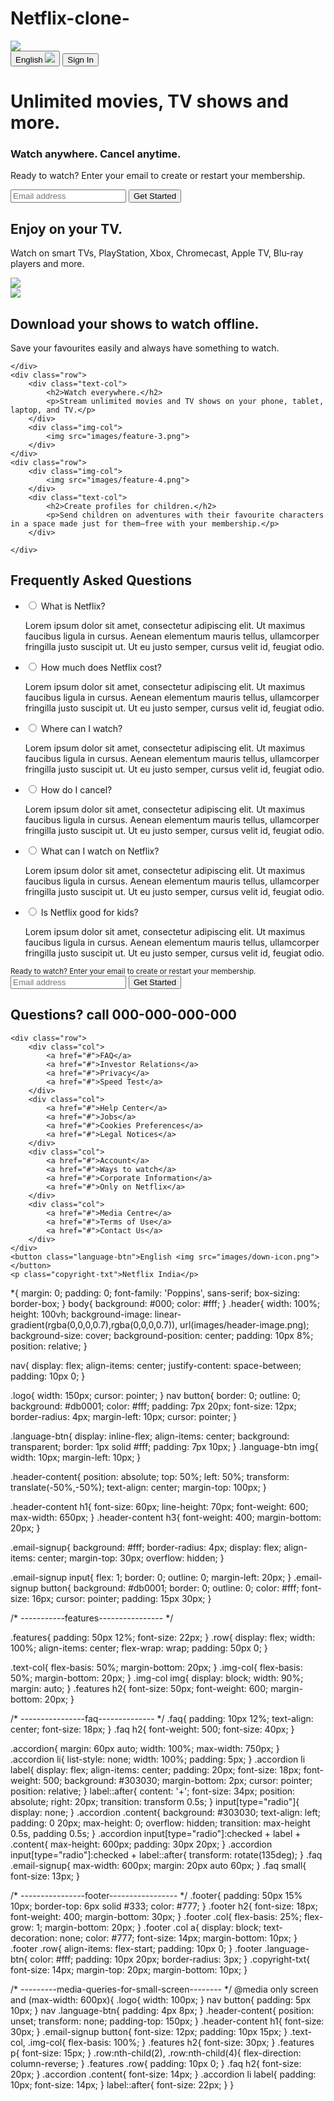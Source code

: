 # Netflix-clone- 

<!DOCTYPE html>
<html>
<head>
    <meta name="viewport" content="width=device-width, initial-scale=1.0">
    <title >Netflix Clone </title>
    <link rel="stylesheet" href="style.css">
</head>
<body>
<div class="header">
    <nav>
        <img src="images/logo.png" class="logo">
        <div>
            <button class="language-btn">English <img src="images/down-icon.png"></button>
            <button>Sign In</button>
        </div>
    </nav>
    <div class="header-content">
        <h1>Unlimited movies, TV shows and more.</h1>
        <h3>Watch anywhere. Cancel anytime.</h3>
        <p>Ready to watch? Enter your email to create or restart your membership.</p>
        <form class="email-signup">
            <input type="email" placeholder="Email address" required>
            <button type="submit">Get Started</button>
        </form>
    </div>
</div>

<div class="features">
    <div class="row">
        <div class="text-col">
            <h2>Enjoy on your TV.</h2>
            <p>Watch on smart TVs, PlayStation, Xbox, Chromecast, Apple TV, Blu-ray players and more.</p>
        </div>
        <div class="img-col">
            <img src="images/feature-1.png">
        </div>
    </div>
    <div class="row">
        <div class="img-col">
            <img src="images/feature-2.png">
        </div>
        <div class="text-col">
            <h2>Download your shows to watch offline.</h2>
            <p>Save your favourites easily and always have something to watch.</p>
        </div>
        
    </div>
    <div class="row">
        <div class="text-col">
            <h2>Watch everywhere.</h2>
            <p>Stream unlimited movies and TV shows on your phone, tablet, laptop, and TV.</p>
        </div>
        <div class="img-col">
            <img src="images/feature-3.png">
        </div>
    </div>
    <div class="row">
        <div class="img-col">
            <img src="images/feature-4.png">
        </div>
        <div class="text-col">
            <h2>Create profiles for children.</h2>
            <p>Send children on adventures with their favourite characters in a space made just for them—free with your membership.</p>
        </div>
        
    </div>
</div>


<div class="faq">
    <h2>Frequently Asked Questions</h2>
    <ul class="accordion">
        <li>
            <input type="radio" name="accordion" id="first">
            <label for="first">What is Netflix?</label>
            <div class="content">
                <p>Lorem ipsum dolor sit amet, consectetur adipiscing elit. Ut maximus faucibus ligula in cursus. Aenean elementum mauris tellus, ullamcorper fringilla justo suscipit ut. Ut eu justo semper, cursus velit id, feugiat odio.</p>
            </div>
        </li>
        <li>
            <input type="radio" name="accordion" id="second">
            <label for="second">How much does Netflix cost?</label>
            <div class="content">
                <p>Lorem ipsum dolor sit amet, consectetur adipiscing elit. Ut maximus faucibus ligula in cursus. Aenean elementum mauris tellus, ullamcorper fringilla justo suscipit ut. Ut eu justo semper, cursus velit id, feugiat odio.</p>
            </div>
        </li>
        <li>
            <input type="radio" name="accordion" id="third">
            <label for="third">Where can I watch?</label>
            <div class="content">
                <p>Lorem ipsum dolor sit amet, consectetur adipiscing elit. Ut maximus faucibus ligula in cursus. Aenean elementum mauris tellus, ullamcorper fringilla justo suscipit ut. Ut eu justo semper, cursus velit id, feugiat odio.</p>
            </div>
        </li>
        <li>
            <input type="radio" name="accordion" id="fourth">
            <label for="fourth">How do I cancel?</label>
            <div class="content">
                <p>Lorem ipsum dolor sit amet, consectetur adipiscing elit. Ut maximus faucibus ligula in cursus. Aenean elementum mauris tellus, ullamcorper fringilla justo suscipit ut. Ut eu justo semper, cursus velit id, feugiat odio.</p>
            </div>
        </li>
        <li>
            <input type="radio" name="accordion" id="fifth">
            <label for="fifth">What can I watch on Netflix?</label>
            <div class="content">
                <p>Lorem ipsum dolor sit amet, consectetur adipiscing elit. Ut maximus faucibus ligula in cursus. Aenean elementum mauris tellus, ullamcorper fringilla justo suscipit ut. Ut eu justo semper, cursus velit id, feugiat odio.</p>
            </div>
        </li>
        <li>
            <input type="radio" name="accordion" id="sixth">
            <label for="sixth">Is Netflix good for kids?</label>
            <div class="content">
                <p>Lorem ipsum dolor sit amet, consectetur adipiscing elit. Ut maximus faucibus ligula in cursus. Aenean elementum mauris tellus, ullamcorper fringilla justo suscipit ut. Ut eu justo semper, cursus velit id, feugiat odio.</p>
            </div>
        </li>
    </ul>
    <small>Ready to watch? Enter your email to create or restart your membership.</small>
    <form class="email-signup">
        <input type="email" placeholder="Email address" required>
        <button type="submit">Get Started</button>
    </form>
</div>

<div class="footer">
    <h2>Questions? call 000-000-000-000</h2>

    <div class="row">
        <div class="col">
            <a href="#">FAQ</a>
            <a href="#">Investor Relations</a>
            <a href="#">Privacy</a>
            <a href="#">Speed Test</a>
        </div>
        <div class="col">
            <a href="#">Help Center</a>
            <a href="#">Jobs</a>
            <a href="#">Cookies Preferences</a>
            <a href="#">Legal Notices</a>
        </div>
        <div class="col">
            <a href="#">Account</a>
            <a href="#">Ways to watch</a>
            <a href="#">Corporate Information</a>
            <a href="#">Only on Netflix</a>
        </div>
        <div class="col">
            <a href="#">Media Centre</a>
            <a href="#">Terms of Use</a>
            <a href="#">Contact Us</a>
        </div>
    </div>
    <button class="language-btn">English <img src="images/down-icon.png"></button>
    <p class="copyright-txt">Netflix India</p>
</div>

</body>
</html>

*{
    margin: 0;
    padding: 0;
    font-family: 'Poppins', sans-serif;
    box-sizing: border-box;
}
body{
    background: #000;
    color: #fff;
}
.header{
    width: 100%;
    height: 100vh;
    background-image: linear-gradient(rgba(0,0,0,0.7),rgba(0,0,0,0.7)), url(images/header-image.png);
    background-size: cover;
    background-position: center;
    padding: 10px 8%;
    position: relative;
}

nav{
    display: flex;
    align-items: center;
    justify-content: space-between;
    padding: 10px 0;
}

.logo{
    width: 150px;
    cursor: pointer;
}
nav button{
    border: 0;
    outline: 0;
    background: #db0001;
    color: #fff;
    padding: 7px 20px;
    font-size: 12px;
    border-radius: 4px;
    margin-left: 10px;
    cursor: pointer;
}

.language-btn{
    display: inline-flex;
    align-items: center;
    background: transparent;
    border: 1px solid #fff;
    padding: 7px 10px;
}
.language-btn img{
    width: 10px;
    margin-left: 10px;
}


.header-content{
    position: absolute;
    top: 50%;
    left: 50%;
    transform: translate(-50%,-50%);
    text-align: center;
    margin-top: 100px;
}

.header-content h1{
    font-size: 60px;
    line-height: 70px;
    font-weight: 600;
    max-width: 650px;
}
.header-content h3{
    font-weight: 400;
    margin-bottom: 20px;
}

.email-signup{
    background: #fff;
    border-radius: 4px;
    display: flex;
    align-items: center;
    margin-top: 30px;
    overflow: hidden;
}

.email-signup input{
    flex: 1;
    border: 0;
    outline: 0;
    margin-left: 20px;
}
.email-signup button{
    background: #db0001;
    border: 0;
    outline: 0;
    color: #fff;
    font-size: 16px;
    cursor: pointer;
    padding: 15px 30px;
}

/* -----------features---------------- */

.features{
    padding: 50px 12%;
    font-size: 22px;
}
.row{
    display: flex;
    width: 100%;
    align-items: center;
    flex-wrap: wrap;
    padding: 50px 0;
}

.text-col{
    flex-basis: 50%;
    margin-bottom: 20px;
}
.img-col{
    flex-basis: 50%;
    margin-bottom: 20px;
}
.img-col img{
    display: block;
    width: 90%;
    margin: auto;
}
.features h2{
    font-size: 50px;
    font-weight: 600;
    margin-bottom: 20px;
}

/* ----------------faq-------------- */
.faq{
    padding: 10px 12%;
    text-align: center;
    font-size: 18px;
}
.faq h2{
    font-weight: 500;
    font-size: 40px;
}

.accordion{
    margin: 60px auto;
    width: 100%;
    max-width: 750px;
}
.accordion li{
    list-style: none;
    width: 100%;
    padding: 5px;
}
.accordion li label{
    display: flex;
    align-items: center;
    padding: 20px;
    font-size: 18px;
    font-weight: 500;
    background: #303030;
    margin-bottom: 2px;
    cursor: pointer;
    position: relative;
}
label::after{
    content: '+';
    font-size: 34px;
    position: absolute;
    right: 20px;
    transition: transform 0.5s;
}
input[type="radio"]{
    display: none;
}
.accordion .content{
    background: #303030;
    text-align: left;
    padding: 0 20px;
    max-height: 0;
    overflow: hidden;
    transition: max-height 0.5s, padding 0.5s;
}
.accordion input[type="radio"]:checked + label + .content{
    max-height: 600px;
    padding: 30px 20px;
}
.accordion input[type="radio"]:checked + label::after{
    transform: rotate(135deg);
}
.faq .email-signup{
    max-width: 600px;
    margin: 20px auto 60px;
}
.faq small{
    font-size: 13px;
}

/* ----------------footer----------------- */
.footer{
    padding: 50px 15% 10px;
    border-top: 6px solid #333;
    color: #777;
}
.footer h2{
    font-size: 18px;
    font-weight: 400;
    margin-bottom: 30px;
}
.footer .col{
    flex-basis: 25%;
    flex-grow: 1;
    margin-bottom: 20px;
}
.footer .col a{
    display: block;
    text-decoration: none;
    color: #777;
    font-size: 14px;
    margin-bottom: 10px;
}
.footer .row{
    align-items: flex-start;
    padding: 10px 0;
}
.footer .language-btn{
    color: #fff;
    padding: 10px 20px;
    border-radius: 3px;
}
.copyright-txt{
    font-size: 14px;
    margin-top: 20px;
    margin-bottom: 10px;
}

/* ---------media-queries-for-small-screen-------- */
@media only screen and (max-width: 600px){
    .logo{
        width: 100px;
    }
    nav button{
        padding: 5px 10px;
    }
    nav .language-btn{
        padding: 4px 8px;
    }
    .header-content{
        position: unset;
        transform: none;
        padding-top: 150px;
    }
    .header-content h1{
        font-size: 30px;
    }
    .email-signup button{
        font-size: 12px;
        padding: 10px 15px;
    }
    .text-col, .img-col{
        flex-basis: 100%;
    }
    .features h2{
        font-size: 30px;
    }
    .features p{
        font-size: 15px;
    }
    .row:nth-child(2), .row:nth-child(4){
        flex-direction: column-reverse;
    }
    .features .row{
        padding: 10px 0;
    }
    .faq h2{
        font-size: 20px;
    }
    .accordion .content{
        font-size: 14px;
    }
    .accordion li label{
        padding: 10px;
        font-size: 14px;
    }
    label::after{
        font-size: 22px;
    }
}
